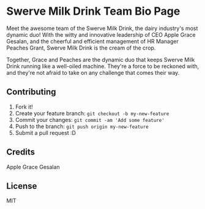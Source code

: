 # Swerve Milk Drink Team Bio Page

Meet the awesome team of the Swerve Milk Drink, the dairy industry's most dynamic duo! With the witty and innovative leadership of CEO Apple Grace Gesalan, and the cheerful and efficient management of HR Manager Peaches Grant, Swerve Milk Drink is the cream of the crop.

Together, Grace and Peaches are the dynamic duo that keeps Swerve Milk Drink running like a well-oiled machine. They're a force to be reckoned with, and they're not afraid to take on any challenge that comes their way.

## Contributing

1. Fork it!
2. Create your feature branch: `git checkout -b my-new-feature`
3. Commit your changes: `git commit -am 'Add some feature'`
4. Push to the branch: `git push origin my-new-feature`
5. Submit a pull request :D


## Credits

Apple Grace Gesalan

## License

MIT